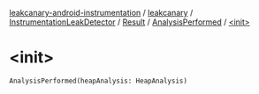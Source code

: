 [leakcanary-android-instrumentation](../../../../index.md) / [leakcanary](../../../index.md) / [InstrumentationLeakDetector](../../index.md) / [Result](../index.md) / [AnalysisPerformed](index.md) / [&lt;init&gt;](./-init-.md)

# &lt;init&gt;

`AnalysisPerformed(heapAnalysis: HeapAnalysis)`